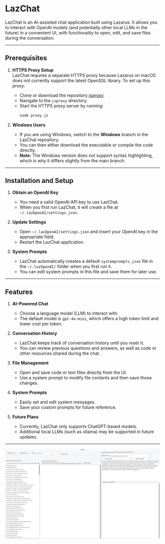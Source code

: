 # LazChat

LazChat is an AI-assisted chat application built using Lazarus. It allows you to interact with OpenAI models (and potentially other local LLMs in the future) in a convenient UI, with functionality to open, edit, and save files during the conversation.

---

## Prerequisites

1. **HTTPS Proxy Setup**  
   LazChat requires a separate HTTPS proxy because Lazarus on macOS does not currently support the latest OpenSSL library. To set up this proxy:  
   - Clone or download the repository [jsproxy](https://github.com/PaulNovack/jsproxy).  
   - Navigate to the `jsproxy` directory.  
   - Start the HTTPS proxy server by running:
     ```bash
     node proxy.js
     ```

2. **Windows Users**  
   - If you are using Windows, switch to the **Windows** branch in the LazChat repository.  
   - You can then either download the executable or compile the code directly.  
   - **Note:** The Windows version does not support syntax highlighting, which is why it differs slightly from the main branch.

---

## Installation and Setup

1. **Obtain an OpenAI Key**  
   - You need a valid OpenAI API key to use LazChat.  
   - When you first run LazChat, it will create a file at `~/.lazOpenAI/settings.json`.

2. **Update Settings**  
   - Open `~/.lazOpenAI/settings.json` and insert your OpenAI key in the appropriate field.  
   - Restart the LazChat application.

3. **System Prompts**  
   - LazChat automatically creates a default `systemprompts.json` file in the `~/.lazOpenAI/` folder when you first run it.  
   - You can edit system prompts in this file and save them for later use.

---

## Features

1. **AI-Powered Chat**  
   - Choose a language model (LLM) to interact with.  
   - The default model is `gpt-4o-mini`, which offers a high token limit and lower cost per token.

2. **Conversation History**  
   - LazChat keeps track of conversation history until you reset it.  
   - You can review previous questions and answers, as well as code or other resources shared during the chat.

3. **File Management**  
   - Open and save code or text files directly from the UI.  
   - Use a system prompt to modify file contents and then save those changes.

4. **System Prompts**  
   - Easily set and edit system messages.  
   - Save your custom prompts for future reference.

5. **Future Plans**  
   - Currently, LazChat only supports ChatGPT-based models.  
   - Additional local LLMs (such as ollama) may be supported in future updates.

---

![Main Window](MainWindow.png)


